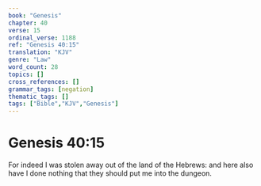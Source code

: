 ```yaml
---
book: "Genesis"
chapter: 40
verse: 15
ordinal_verse: 1188
ref: "Genesis 40:15"
translation: "KJV"
genre: "Law"
word_count: 28
topics: []
cross_references: []
grammar_tags: [negation]
thematic_tags: []
tags: ["Bible","KJV","Genesis"]
---
```


# Genesis 40:15

For indeed I was stolen away out of the land of the Hebrews: and here also have I done nothing that they should put me into the dungeon.
